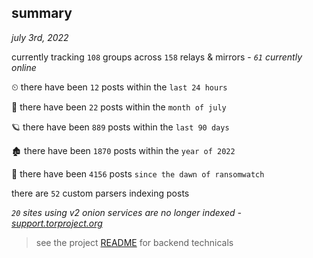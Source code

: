 
## summary
_july 3rd, 2022_

currently tracking `108` groups across `158` relays & mirrors - _`61` currently online_

⏲ there have been `12` posts within the `last 24 hours`

🦈 there have been `22` posts within the `month of july`

🪐 there have been `889` posts within the `last 90 days`

🏚 there have been `1870` posts within the `year of 2022`

🦕 there have been `4156` posts `since the dawn of ransomwatch`

there are `52` custom parsers indexing posts

_`20` sites using v2 onion services are no longer indexed - [support.torproject.org](https://support.torproject.org/onionservices/v2-deprecation/)_

> see the project [README](https://github.com/joshhighet/ransomwatch#ransomwatch--) for backend technicals
